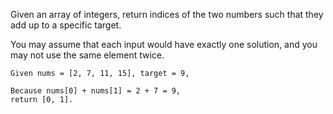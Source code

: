 Given an array of integers, return indices of the two numbers such that they add up to a specific target.

You may assume that each input would have exactly one solution, and you may not use the same element twice.

```aidl
Given nums = [2, 7, 11, 15], target = 9,

Because nums[0] + nums[1] = 2 + 7 = 9,
return [0, 1].

```

